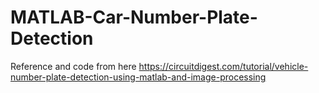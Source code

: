 # MATLAB-Car-Number-Plate-Detection

Reference and code from here https://circuitdigest.com/tutorial/vehicle-number-plate-detection-using-matlab-and-image-processing
